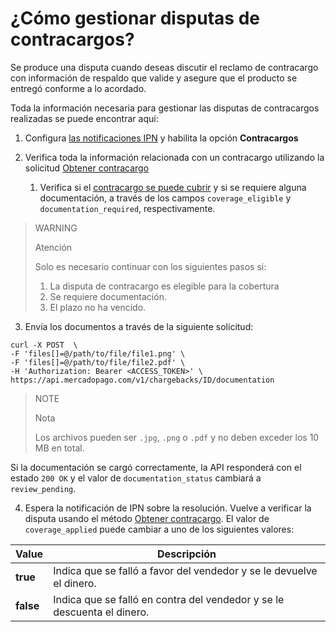 # ¿Cómo gestionar disputas de contracargos?

Se produce una disputa cuando deseas discutir el reclamo de contracargo con información de respaldo que valide y asegure que el producto se entregó conforme a lo acordado.

Toda la información necesaria para gestionar las disputas de contracargos realizadas se puede encontrar aquí:

1. Configura [las notificaciones IPN](/developers/panel/notifications/ipn) y habilita la opción **Contracargos**
   
2. Verifica toda la información relacionada con un contracargo utilizando la solicitud [Obtener contracargo](/developers/pt/reference/chargebacks/_chargebacks_id/get)
   1. Verifica si el [contracargo se puede cubrir](https://www.mercadopago[FAKER][URL][DOMAIN]/ayuda/294) y si se requiere alguna documentación, a través de los campos `coverage_eligible` y `documentation_required`, respectivamente.

> WARNING
>
> Atención
>
> Solo es necesario continuar con los siguientes pasos si:
>1. La disputa de contracargo es elegible para la cobertura
> 2. Se requiere documentación.
> 3. El plazo no ha vencido.

3. Envía los documentos a través de la siguiente solicitud:
```curl
curl -X POST  \
-F 'files[]=@/path/to/file/file1.png' \
-F 'files[]=@/path/to/file/file2.pdf' \
-H 'Authorization: Bearer <ACCESS_TOKEN>' \
https://api.mercadopago.com/v1/chargebacks/ID/documentation
```

>NOTE
>
>Nota
>
>Los archivos pueden ser `.jpg`, `.png` o `.pdf` y no deben exceder los 10 MB en total.

Si la documentación se cargó correctamente, la API responderá con el estado `200 OK` y el valor de `documentation_status` cambiará a `review_pending`.

4. Espera la notificación de IPN sobre la resolución. Vuelve a verificar la disputa usando el método [Obtener contracargo](/developers/pt/reference/chargebacks/_chargebacks_id/get). El valor de `coverage_applied` puede cambiar a uno de los siguientes valores:

| Value           | Descripción
| ----            | ----
| **true**  | Indica que se falló a favor del vendedor y se le devuelve el dinero.
| **false** | Indica que se falló en contra del vendedor y se le descuenta el dinero.
